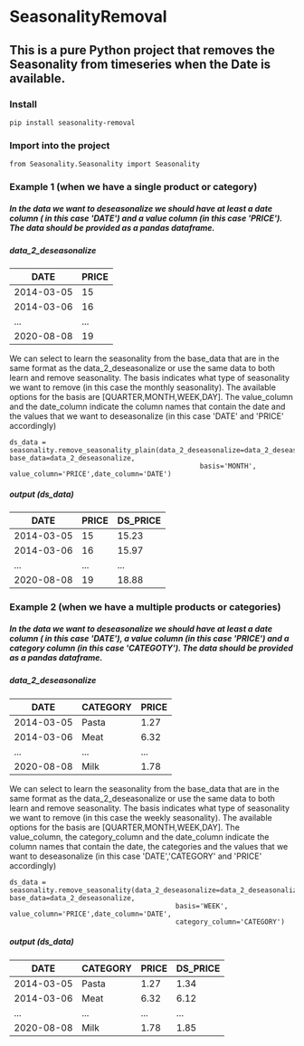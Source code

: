 # SeasonalityRemoval

## This is a pure Python project that removes the Seasonality from timeseries when the Date is available.

### Install
```shell
pip install seasonality-removal
```

### Import into the project
```shell
from Seasonality.Seasonality import Seasonality
```

### Example 1 (when we have a single product or category)
##### In the data we want to deseasonalize we should have at least a date column ( in this case 'DATE') and a value column (in this case 'PRICE'). The data should be provided as a pandas dataframe.
##### data_2_deseasonalize
DATE | PRICE 
--- | --- 
2014-03-05 | 15
2014-03-06 | 16
... | ...
2020-08-08 | 19 

We can select to learn the seasonality from the base_data that are in the same format as the data_2_deseasonalize or use the same data to both learn and remove seasonality. The basis indicates what type of seasonality we want to remove (in this case the monthly seasonality). The available options for the basis are [QUARTER,MONTH,WEEK,DAY]. The value_column and the date_column indicate the column names that contain the date and the values that we want to deseasonalize (in this case 'DATE' and 'PRICE' accordingly)
```shell
ds_data = seasonality.remove_seasonality_plain(data_2_deseasonalize=data_2_deseasonalize, base_data=data_2_deseasonalize, 
                                               basis='MONTH', value_column='PRICE',date_column='DATE')
```
##### output (ds_data)
DATE | PRICE | DS_PRICE
--- | --- | ---
2014-03-05 | 15 | 15.23
2014-03-06 | 16 | 15.97
... | ... | ...
2020-08-08 | 19 | 18.88


### Example 2 (when we have a multiple products or categories)
##### In the data we want to deseasonalize we should have at least a date column ( in this case 'DATE'), a value column (in this case 'PRICE') and a category column (in this case 'CATEGOTY'). The data should be provided as a pandas dataframe.
##### data_2_deseasonalize
DATE | CATEGORY | PRICE
--- | --- | ---
2014-03-05 | Pasta | 1.27
2014-03-06 | Meat | 6.32
... | ... | ...
2020-08-08 | Milk | 1.78

We can select to learn the seasonality from the base_data that are in the same format as the data_2_deseasonalize or use the same data to both learn and remove seasonality. The basis indicates what type of seasonality we want to remove (in this case the weekly seasonality). The available options for the basis are [QUARTER,MONTH,WEEK,DAY]. The value_column, the category_column and the date_column indicate the column names that contain the date, the categories and the values that we want to deseasonalize (in this case 'DATE','CATEGORY' and 'PRICE' accordingly)
```shell
ds_data = seasonality.remove_seasonality(data_2_deseasonalize=data_2_deseasonalize, base_data=data_2_deseasonalize, 
                                         basis='WEEK', value_column='PRICE',date_column='DATE', 
                                         category_column='CATEGORY')
```
##### output (ds_data)
DATE | CATEGORY | PRICE | DS_PRICE
--- | --- | --- | ---
2014-03-05 | Pasta | 1.27 | 1.34
2014-03-06 | Meat | 6.32 | 6.12
... | ... | ...| ...
2020-08-08 | Milk | 1.78 | 1.85
